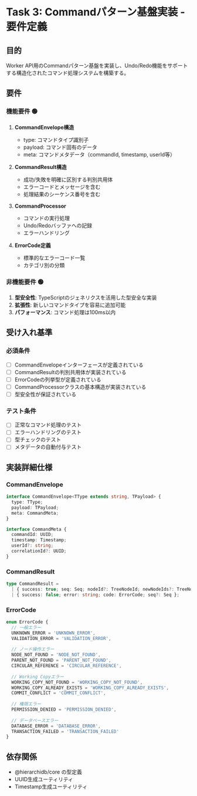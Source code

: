 # Task 3: Commandパターン基盤実装 - 要件定義

## 目的
Worker API用のCommandパターン基盤を実装し、Undo/Redo機能をサポートする構造化されたコマンド処理システムを構築する。

## 要件

### 機能要件 🟢
1. **CommandEnvelope構造**
   - type: コマンドタイプ識別子
   - payload: コマンド固有のデータ
   - meta: コマンドメタデータ（commandId, timestamp, userId等）

2. **CommandResult構造**
   - 成功/失敗を明確に区別する判別共用体
   - エラーコードとメッセージを含む
   - 処理結果のシーケンス番号を含む

3. **CommandProcessor**
   - コマンドの実行処理
   - Undo/Redoバッファへの記録
   - エラーハンドリング

4. **ErrorCode定義**
   - 標準的なエラーコード一覧
   - カテゴリ別の分類

### 非機能要件 🟢
1. **型安全性**: TypeScriptのジェネリクスを活用した型安全な実装
2. **拡張性**: 新しいコマンドタイプを容易に追加可能
3. **パフォーマンス**: コマンド処理は100ms以内

## 受け入れ基準

### 必須条件
- [ ] CommandEnvelopeインターフェースが定義されている
- [ ] CommandResultの判別共用体が実装されている
- [ ] ErrorCodeの列挙型が定義されている
- [ ] CommandProcessorクラスの基本構造が実装されている
- [ ] 型安全性が保証されている

### テスト条件
- [ ] 正常なコマンド処理のテスト
- [ ] エラーハンドリングのテスト
- [ ] 型チェックのテスト
- [ ] メタデータの自動付与テスト

## 実装詳細仕様

### CommandEnvelope
```typescript
interface CommandEnvelope<TType extends string, TPayload> {
  type: TType;
  payload: TPayload;
  meta: CommandMeta;
}

interface CommandMeta {
  commandId: UUID;
  timestamp: Timestamp;
  userId?: string;
  correlationId?: UUID;
}
```

### CommandResult
```typescript
type CommandResult = 
  | { success: true; seq: Seq; nodeId?: TreeNodeId; newNodeIds?: TreeNodeId[] }
  | { success: false; error: string; code: ErrorCode; seq?: Seq };
```

### ErrorCode
```typescript
enum ErrorCode {
  // 一般エラー
  UNKNOWN_ERROR = 'UNKNOWN_ERROR',
  VALIDATION_ERROR = 'VALIDATION_ERROR',
  
  // ノード操作エラー
  NODE_NOT_FOUND = 'NODE_NOT_FOUND',
  PARENT_NOT_FOUND = 'PARENT_NOT_FOUND',
  CIRCULAR_REFERENCE = 'CIRCULAR_REFERENCE',
  
  // Working Copyエラー
  WORKING_COPY_NOT_FOUND = 'WORKING_COPY_NOT_FOUND',
  WORKING_COPY_ALREADY_EXISTS = 'WORKING_COPY_ALREADY_EXISTS',
  COMMIT_CONFLICT = 'COMMIT_CONFLICT',
  
  // 権限エラー
  PERMISSION_DENIED = 'PERMISSION_DENIED',
  
  // データベースエラー
  DATABASE_ERROR = 'DATABASE_ERROR',
  TRANSACTION_FAILED = 'TRANSACTION_FAILED'
}
```

## 依存関係
- @hierarchidb/core の型定義
- UUID生成ユーティリティ
- Timestamp生成ユーティリティ